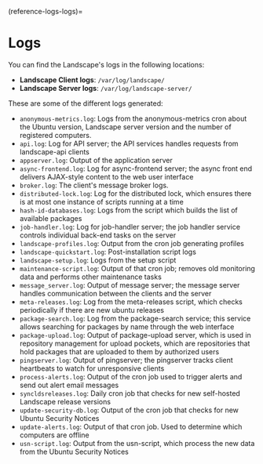 (reference-logs-logs)=
# Logs

You can find the Landscape's logs in the following locations:

- **Landscape Client logs**: `/var/log/landscape/`
- **Landscape Server logs**: `/var/log/landscape-server/`

These are some of the different logs generated:

* `anonymous-metrics.log`: Logs from the anonymous-metrics cron about the Ubuntu version, Landscape server version and the number of registered computers.
* `api.log`: Log for API server; the API services handles requests from landscape-api clients
* `appserver.log`: Output of the application server
* `async-frontend.log`: Log for async-frontend server; the async front end delivers AJAX-style content to the web user interface
* `broker.log`: The client's message broker logs.
* `distributed-lock.log`: Log for the distributed lock, which ensures there is at most one instance of scripts running at a time
* `hash-id-databases.log`: Logs from the script which builds the list of available packages
* `job-handler.log`: Log for job-handler server; the job handler service controls individual back-end tasks on the server
* `landscape-profiles.log`: Output from the cron job generating profiles
* `landscape-quickstart.log`: Post-installation script logs
* `landscape-setup.log`: Logs from the setup script
* `maintenance-script.log`: Output of that cron job; removes old monitoring data and performs other maintenance tasks
* `message_server.log`: Output of message server; the message server handles communication between the clients and the server
* `meta-releases.log`: Log from the meta-releases script, which checks periodically if there are new ubuntu releases
* `package-search.log`: Log from the package-search service; this service allows searching for packages by name through the web interface
* `package-upload.log`: Output of package-upload server, which is used in repository management for upload pockets, which are repositories that hold packages that are uploaded to them by authorized users
* `pingserver.log`: Output of pingserver; the pingserver tracks client heartbeats to watch for unresponsive clients
* `process-alerts.log`: Output of the cron job used to trigger alerts and send out alert email messages
* `syncldsreleases.log`: Daily cron job that checks for new self-hosted Landscape release versions
* `update-security-db.log`: Output of the cron job that checks for new Ubuntu Security Notices
* `update-alerts.log`: Output of that cron job. Used to determine which computers are offline
* `usn-script.log`: Output from the usn-script, which process the new data from the Ubuntu Security Notices

